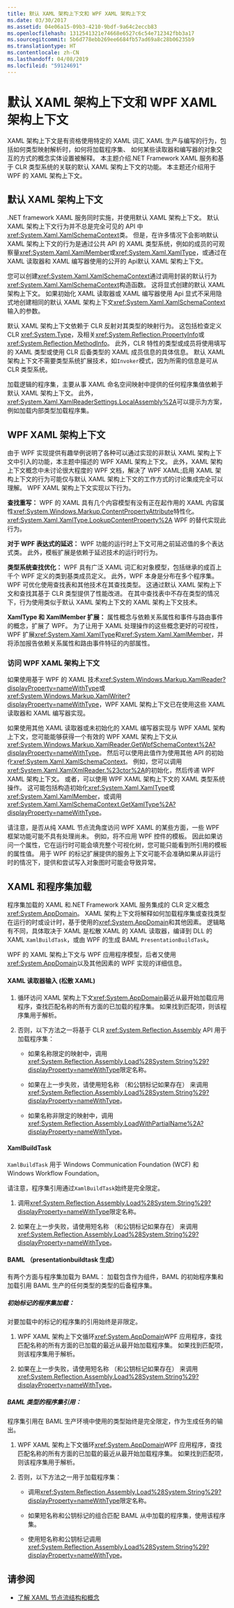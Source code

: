 ```yaml
---
title: 默认 XAML 架构上下文和 WPF XAML 架构上下文
ms.date: 03/30/2017
ms.assetid: 04e06a15-09b3-4210-9bdf-9a64c2eccb83
ms.openlocfilehash: 1312541321e74668e6527c6c54e712342fbb3a17
ms.sourcegitcommit: 5b6d778ebb269ee6684fb57ad69a8c28b06235b9
ms.translationtype: HT
ms.contentlocale: zh-CN
ms.lasthandoff: 04/08/2019
ms.locfileid: "59124691"
---
```

# <a name="default-xaml-schema-context-and-wpf-xaml-schema-context"></a>默认 XAML 架构上下文和 WPF XAML 架构上下文
XAML 架构上下文是有资格使用特定的 XAML 词汇 XAML 生产与编写的行为，包括如何类型映射解析时，如何将加载程序集、 如何某些读取器和编写器的对象交互的方式的概念实体设置被解释。 本主题介绍.NET Framework XAML 服务和基于 CLR 类型系统的关联的默认 XAML 架构上下文的功能。 本主题还介绍用于 WPF 的 XAML 架构上下文。  
  
## <a name="default-xaml-schema-context"></a>默认 XAML 架构上下文  
 .NET framework XAML 服务同时实施，并使用默认 XAML 架构上下文。 默认 XAML 架构上下文行为并不总是完全可见的 API 中<xref:System.Xaml.XamlSchemaContext>类。 但是，在许多情况下会影响默认 XAML 架构上下文的行为是通过公共 API 的 XAML 类型系统，例如的成员的可观察量<xref:System.Xaml.XamlMember>或<xref:System.Xaml.XamlType>，或通过在 XAML 读取器和 XAML 编写器使用的公开的 Api默认 XAML 架构上下文。  
  
 您可以创建<xref:System.Xaml.XamlSchemaContext>通过调用封装的默认行为<xref:System.Xaml.XamlSchemaContext>构造函数。 这将显式创建的默认 XAML 架构上下文。 如果初始化 XAML 读取器或 XAML 编写器使用 Api 显式不采用隐式地创建相同的默认 XAML 架构上下文<xref:System.Xaml.XamlSchemaContext>输入的参数。  
  
 默认 XAML 架构上下文依赖于 CLR 反射对其类型的映射行为。 这包括检查定义 CLR <xref:System.Type>，及相关<xref:System.Reflection.PropertyInfo>或<xref:System.Reflection.MethodInfo>。 此外，CLR 特性的类型或成员将使用填写的 XAML 类型或使用 CLR 后备类型的 XAML 成员信息的具体信息。 默认 XAML 架构上下文不需要类型系统扩展技术，如`Invoker`模式，因为所需的信息是可从 CLR 类型系统。  
  
 加载逻辑的程序集，主要从事 XAML 命名空间映射中提供的任何程序集值依赖于默认 XAML 架构上下文。 此外，<xref:System.Xaml.XamlReaderSettings.LocalAssembly%2A>可以提示为方案，例如加载内部类型加载程序集。  
  
## <a name="wpf-xaml-schema-context"></a>WPF XAML 架构上下文  
 由于 WPF 实现提供有趣举例说明了各种可以通过实现的非默认 XAML 架构上下文中引入的功能，本主题中描述的 WPF XAML 架构上下文。 此外，XAML 架构上下文概念中未讨论很大程度的 WPF 文档，解决了 WPF XAML;启用 XAML 架构上下文的行为可能仅与默认 XAML 架构上下文的工作方式的讨论集成完全可以理解。 WPF XAML 架构上下文实现以下行为。  
  
 **查找重写：** WPF 的 XAML 具有几个内容模型有没有正在起作用的 XAML 内容属性<xref:System.Windows.Markup.ContentPropertyAttribute>特性化。 <xref:System.Xaml.XamlType.LookupContentProperty%2A> WPF 的替代实现此行为。  
  
 **对于 WPF 表达式的延迟：** WPF 功能的运行时上下文可用之前延迟值的多个表达式类。 此外，模板扩展是依赖于延迟技术的运行时行为。  
  
 **类型系统查找优化：** WPF 具有广泛 XAML 词汇和对象模型，包括继承的成百上千个 WPF 定义的类到基类成员定义。 此外，WPF 本身是分布在多个程序集。 WPF 可优化使用查找表和其他技术在其查找类型。 这通过默认 XAML 架构上下文和查找其基于 CLR 类型提供了性能改进。 在其中查找表中不存在类型的情况下，行为使用类似于默认 XAML 架构上下文的 XAML 架构上下文技术。  
  
 **XamlType 和 XamlMember 扩展：** 属性概念与依赖关系属性和事件与路由事件的概念，扩展了 WPF。 为了让用于 XAML 处理操作的这些概念更好的可视性，WPF 扩展<xref:System.Xaml.XamlType>和<xref:System.Xaml.XamlMember>，并将添加报告依赖关系属性和路由事件特征的内部属性。  
  
### <a name="accessing-the-wpf-xaml-schema-context"></a>访问 WPF XAML 架构上下文  
 如果使用基于 WPF 的 XAML 技术<xref:System.Windows.Markup.XamlReader?displayProperty=nameWithType>或<xref:System.Windows.Markup.XamlWriter?displayProperty=nameWithType>，WPF XAML 架构上下文已在使用这些 XAML 读取器和 XAML 编写器实现。  
  
 如果使用其他 XAML 读取器或未初始化的 XAML 编写器实现与 WPF XAML 架构上下文，您可能能够获得一个有效的 WPF XAML 架构上下文从<xref:System.Windows.Markup.XamlReader.GetWpfSchemaContext%2A?displayProperty=nameWithType>。 然后可以使用此值作为使用其他 API 的初始化<xref:System.Xaml.XamlSchemaContext>。 例如，您可以调用<xref:System.Xaml.XamlXmlReader.%23ctor%2A>的初始化，然后传递 WPF XAML 架构上下文。 或者，可以使用 WPF XAML 架构上下文的 XAML 类型系统操作。 这可能包括构造初始化<xref:System.Xaml.XamlType>或<xref:System.Xaml.XamlMember>，或调用<xref:System.Xaml.XamlSchemaContext.GetXamlType%2A?displayProperty=nameWithType>。  
  
 请注意，是否从纯 XAML 节点流角度访问 WPF XAML 的某些方面，一些 WPF 框架功能可能不具有处理尚未。 例如，将不应用 WPF 控件的模板。 因此如果访问一个属性，它在运行时可能会填充整个可视化树，您可能只能看到所引用的模板的属性值。 用于 WPF 的标记扩展提供的服务上下文可能不会准确如果从非运行时的情况下，提供和尝试写入对象图时可能会导致异常。  
  
## <a name="xaml-and-assembly-loading"></a>XAML 和程序集加载  
 程序集加载的 XAML 和.NET Framework XAML 服务集成的 CLR 定义概念<xref:System.AppDomain>。 XAML 架构上下文将解释如何加载程序集或查找类型在运行的时或设计时，基于使用的<xref:System.AppDomain>和其他因素。 逻辑略有不同，具体取决于 XAML 是松散 XAML 的 XAML 读取器，编译到 DLL 的 XAML `XamlBuildTask`，或由 WPF 的生成 BAML `PresentationBuildTask`。  
  
 WPF 的 XAML 架构上下文与 WPF 应用程序模型，后者又使用<xref:System.AppDomain>以及其他因素的 WPF 实现的详细信息。  
  
#### <a name="xaml-reader-input-loose-xaml"></a>XAML 读取器输入 (松散 XAML)  
  
1.  循环访问 XAML 架构上下文<xref:System.AppDomain>最近从最开始加载应用程序，查找匹配名称的所有方面的已加载的程序集。 如果找到匹配项，则该程序集用于解析。  
  
2.  否则，以下方法之一将基于 CLR <xref:System.Reflection.Assembly> API 用于加载程序集：  
  
    -   如果名称限定的映射中，调用<xref:System.Reflection.Assembly.Load%28System.String%29?displayProperty=nameWithType>限定名称。  
  
    -   如果在上一步失败，请使用短名称 （和公钥标记如果存在） 来调用<xref:System.Reflection.Assembly.Load%28System.String%29?displayProperty=nameWithType>。  
  
    -   如果名称非限定的映射中，调用<xref:System.Reflection.Assembly.LoadWithPartialName%2A?displayProperty=nameWithType>。  
  
#### <a name="xamlbuildtask"></a>XamlBuildTask  
 `XamlBuildTask` 用于 Windows Communication Foundation (WCF) 和 Windows Workflow Foundation。  
  
 请注意，程序集引用通过`XamlBuildTask`始终是完全限定。  
  
1.  调用<xref:System.Reflection.Assembly.Load%28System.String%29?displayProperty=nameWithType>限定名称。  
  
2.  如果在上一步失败，请使用短名称 （和公钥标记如果存在） 来调用<xref:System.Reflection.Assembly.Load%28System.String%29?displayProperty=nameWithType>。  
  
#### <a name="baml-presentationbuildtask"></a>BAML （presentationbuildtask 生成）  
 有两个方面与程序集加载为 BAML： 加载包含作为组件，BAML 的初始程序集和加载引用 BAML 生产的任何类型的类型的后备程序集。  
  
##### <a name="assembly-load-for-initial-markup"></a>初始标记的程序集加载：  
 对要加载中的标记的程序集的引用始终是非限定。  
  
1.  WPF XAML 架构上下文循环<xref:System.AppDomain>WPF 应用程序，查找匹配名称的所有方面的已加载的最近从最开始加载程序集。 如果找到匹配项，则该程序集用于解析。  
  
2.  如果在上一步失败，请使用短名称 （和公钥标记如果存在） 来调用<xref:System.Reflection.Assembly.Load%28System.String%29?displayProperty=nameWithType>。  
  
##### <a name="assembly-references-by-baml-types"></a>BAML 类型的程序集引用：  
 程序集引用在 BAML 生产环境中使用的类型始终是完全限定，作为生成任务的输出。  
  
1.  WPF XAML 架构上下文循环<xref:System.AppDomain>WPF 应用程序，查找匹配名称的所有方面的已加载的最近从最开始加载程序集。 如果找到匹配项，则该程序集用于解析。  
  
2.  否则，以下方法之一用于加载程序集：  
  
    -   调用<xref:System.Reflection.Assembly.Load%28System.String%29?displayProperty=nameWithType>限定名称。  
  
    -   如果短名称和公钥标记的组合匹配 BAML 从中加载的程序集，使用该程序集。  
  
    -   使用短名称和公钥标记调用<xref:System.Reflection.Assembly.Load%28System.String%29?displayProperty=nameWithType>。  
  
## <a name="see-also"></a>请参阅

- [了解 XAML 节点流结构和概念](understanding-xaml-node-stream-structures-and-concepts.md)
